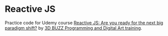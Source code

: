 # Reactive JS

Practice code for Udemy course [Reactive JS: Are you ready for the next big paradigm shift?](https://www.udemy.com/reactive-js-getting-ready-for-the-next-big-paradigm-shift/) by [3D BUZZ Programming and Digital Art training](http://www.3dbuzz.com/).
